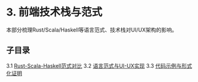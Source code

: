 # 3. 前端技术栈与范式

本部分梳理Rust/Scala/Haskell等语言范式、技术栈对UI/UX架构的影响。

## 子目录

3.1 [Rust-Scala-Haskell范式对比](./3.1%20Rust-Scala-Haskell范式对比.md)
3.2 [语言范式与UI-UX实现](./3.2%20语言范式与UI-UX实现.md)
3.3 [代码示例与形式化证明](./3.3%20代码示例与形式化证明.md)
